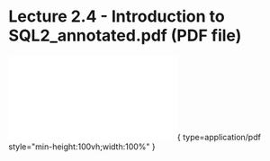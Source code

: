 # Lecture 2.4 - Introduction to SQL2_annotated.pdf (PDF file)
![Alt text](<../arifacts/Lecture 2.4 - Introduction to SQL2_annotated.pdf>){ type=application/pdf style="min-height:100vh;width:100%" }
